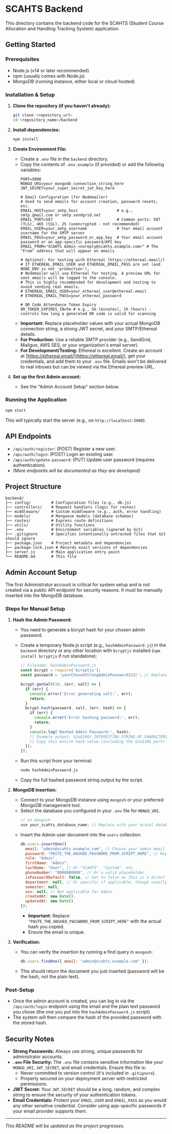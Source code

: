 # SCAHTS Backend

This directory contains the backend code for the SCAHTS (Student Course Allocation and Handling Tracking System) application.

## Getting Started

### Prerequisites

*   Node.js (v14 or later recommended)
*   npm (usually comes with Node.js)
*   MongoDB (running instance, either local or cloud-hosted)

### Installation & Setup

1.  **Clone the repository (if you haven't already):**
    ```bash
    git clone <repository_url>
    cd <repository_name>/backend
    ```

2.  **Install dependencies:**
    ```bash
    npm install
    ```

3.  **Create Environment File:**
    *   Create a `.env` file in the `backend` directory.
    *   Copy the contents of `.env.example` (if provided) or add the following variables:
        ```env
        PORT=5000
        MONGO_URI=your_mongodb_connection_string_here
        JWT_SECRET=your_super_secret_jwt_key_here

        # Email Configuration (for Nodemailer)
        # Used to send emails for account creation, password resets, etc.
        EMAIL_HOST=your_smtp_host                 # e.g., smtp.gmail.com or smtp.sendgrid.net
        EMAIL_PORT=587                            # Common ports: 587 (TLS), 465 (SSL), 25 (unencrypted - not recommended)
        EMAIL_USER=your_smtp_username             # Your email account username for the SMTP server
        EMAIL_PASS=your_smtp_password_or_app_key  # Your email account password or an app-specific password/API key
        EMAIL_FROM="SCAHTS Admin <noreply@scahts.example.com>" # The "From" address that will appear on emails

        # Optional: For testing with Ethereal (https://ethereal.email/)
        # If ETHEREAL_EMAIL_USER and ETHEREAL_EMAIL_PASS are set (and NODE_ENV is not 'production'),
        # Nodemailer will use Ethereal for testing. A preview URL for sent emails will be logged to the console.
        # This is highly recommended for development and testing to avoid sending real emails.
        # ETHEREAL_EMAIL_USER=your_ethereal_user@ethereal.email
        # ETHEREAL_EMAIL_PASS=your_ethereal_password

        # QR Code Attendance Token Expiry
        QR_TOKEN_EXPIRES_IN=5m # e.g., 5m (minutes), 1h (hours) - controls how long a generated QR code is valid for scanning
        ```
    *   **Important:** Replace placeholder values with your actual MongoDB connection string, a strong JWT secret, and your SMTP/Ethereal details.
    *   **For Production:** Use a reliable SMTP provider (e.g., SendGrid, Mailgun, AWS SES, or your organization's email server).
    *   **For Development/Testing:** Ethereal is excellent. Create an account at [https://ethereal.email/](https://ethereal.email/), get your credentials, and add them to your `.env` file. Emails won't be delivered to real inboxes but can be viewed via the Ethereal preview URL.

4.  **Set up the first Admin account:**
    *   See the "Admin Account Setup" section below.

### Running the Application

```bash
npm start
```

This will typically start the server (e.g., on `http://localhost:5000`).

## API Endpoints

*   `/api/auth/register`: (POST) Register a new user.
*   `/api/auth/login`: (POST) Login an existing user.
*   `/api/auth/update-password`: (PUT) Update user password (requires authentication).
*   *(More endpoints will be documented as they are developed)*

## Project Structure

```
backend/
├── config/         # Configuration files (e.g., db.js)
├── controllers/    # Request handlers (logic for routes)
├── middleware/     # Custom middleware (e.g., auth, error handling)
├── models/         # Mongoose models (database schemas)
├── routes/         # Express route definitions
├── utils/          # Utility functions
├── .env            # Environment variables (ignored by Git)
├── .gitignore      # Specifies intentionally untracked files that Git should ignore
├── package.json    # Project metadata and dependencies
├── package-lock.json # Records exact versions of dependencies
├── server.js       # Main application entry point
└── README.md       # This file
```

## Admin Account Setup

The first Administrator account is critical for system setup and is not created via a public API endpoint for security reasons. It must be manually inserted into the MongoDB database.

### Steps for Manual Setup

1.  **Hash the Admin Password:**
    *   You need to generate a bcrypt hash for your chosen admin password.
    *   Create a temporary Node.js script (e.g., `hashAdminPassword.js`) in the `backend` directory or any other location with `bcryptjs` installed (`npm install bcryptjs` if run standalone):

        ```javascript
        // Filename: hashAdminPassword.js
        const bcrypt = require('bcryptjs');
        const password = 'yourChosenStrongAdminPassword123!'; // Replace with a strong, unique password

        bcrypt.genSalt(10, (err, salt) => {
          if (err) {
            console.error('Error generating salt:', err);
            return;
          }
          bcrypt.hash(password, salt, (err, hash) => {
            if (err) {
              console.error('Error hashing password:', err);
              return;
            }
            console.log('Hashed Admin Password:', hash);
            // Example output: $2a$10$Y.INTERESTING.STRING.OF.CHARACTERS...
            // Copy this entire hash value (including the $2a$10$ part)
          });
        });
        ```
    *   Run this script from your terminal:
        ```bash
        node hashAdminPassword.js
        ```
    *   Copy the full hashed password string output by the script.

2.  **MongoDB Insertion:**
    *   Connect to your MongoDB instance using `mongosh` or your preferred MongoDB management tool.
    *   Select the database you configured in your `.env` file for `MONGO_URI`.
        ```javascript
        // In mongosh
        use your_scahts_database_name; // Replace with your actual database name
        ```
    *   Insert the Admin user document into the `users` collection:
        ```javascript
        db.users.insertOne({
          email: "admin@scahts.example.com", // Choose your admin email
          password: "PASTE_THE_HASHED_PASSWORD_FROM_SCRIPT_HERE", // Replace with the hash
          role: "Admin",
          firstName: "Admin",
          lastName: "User", // Or "SCAHTS", "System", etc.
          phoneNumber: "0000000000", // Or a valid placeholder
          isPasswordDefault: false, // Set to false as this is a direct setup
          department: null, // Or specific if applicable, though usually not for a general admin
          semester: null,
          usn: null, // Not applicable for Admin
          createdAt: new Date(),
          updatedAt: new Date()
        });
        ```
        *   **Important:** Replace `"PASTE_THE_HASHED_PASSWORD_FROM_SCRIPT_HERE"` with the actual hash you copied.
        *   Ensure the email is unique.

3.  **Verification:**
    *   You can verify the insertion by running a find query in `mongosh`:
        ```javascript
        db.users.findOne({ email: "admin@scahts.example.com" });
        ```
    *   This should return the document you just inserted (password will be the hash, not the plain text).

### Post-Setup

*   Once the admin account is created, you can log in via the `/api/auth/login` endpoint using the email and the plain text password you chose (the one you put into the `hashAdminPassword.js` script).
*   The system will then compare the hash of the provided password with the stored hash.

## Security Notes

*   **Strong Passwords:** Always use strong, unique passwords for administrator accounts.
*   **`.env` File Security:** The `.env` file contains sensitive information like your `MONGO_URI`, `JWT_SECRET`, and email credentials. Ensure this file is:
    *   Never committed to version control (it's included in `.gitignore`).
    *   Properly secured on your deployment server with restricted permissions.
*   **JWT Secret:** Your `JWT_SECRET` should be a long, random, and complex string to ensure the security of your authentication tokens.
*   **Email Credentials:** Protect your `EMAIL_USER` and `EMAIL_PASS` as you would any other sensitive credential. Consider using app-specific passwords if your email provider supports them.

---
*This README will be updated as the project progresses.*
